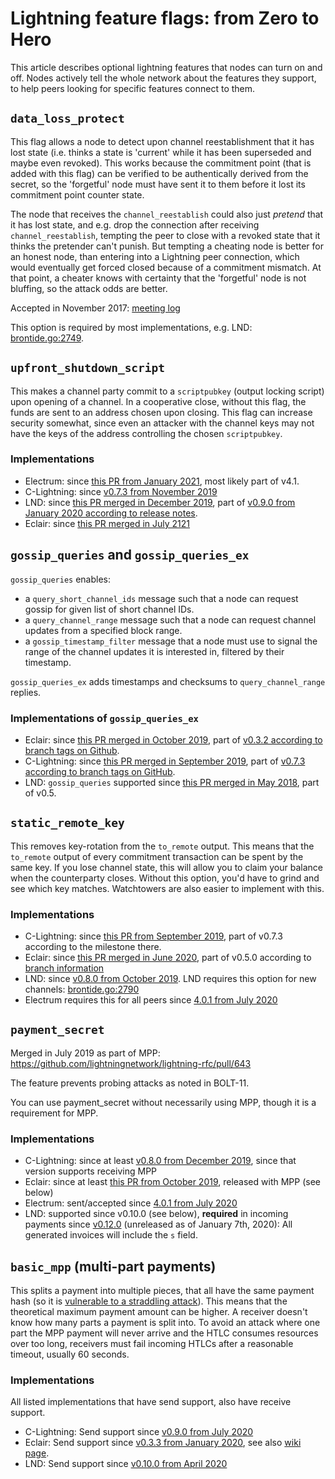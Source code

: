 # Lightning feature flags: from Zero to Hero

This article describes optional lightning features that nodes can turn on and off.
Nodes actively tell the whole network about the features they support, to help peers looking for specific features connect to them.

## `data_loss_protect`

This flag allows a node to detect upon channel reestablishment that it has lost state (i.e. thinks a state is 'current' while it has been superseded and maybe even revoked). This works because the commitment point (that is added with this flag) can be verified to be authentically derived from the secret, so the 'forgetful' node must have sent it to them before it lost its commitment point counter state.

The node that receives the `channel_reestablish` could also just _pretend_ that it has lost state, and e.g. drop the connection after receiving `channel_reestablish`, tempting the peer to close with a revoked state that it thinks the pretender can't punish. But tempting a cheating node is better for an honest node, than entering into a Lightning peer connection, which would eventually get forced closed because of a commitment mismatch. At that point, a cheater knows with certainty that the 'forgetful' node is not bluffing, so the attack odds are better.

Accepted in November 2017: [meeting log](https://docs.google.com/document/d/1x2Qr2VgqauFfPgs-uBv7B4GegifAzRmfA_LpebvsETM/edit)

This option is required by most implementations, e.g. LND: [brontide.go:2749](https://github.com/lightningnetwork/lnd/blob/cc0321d1881ed23c9608cf898af2e2a7b347304a/peer/brontide.go#L2749).

## `upfront_shutdown_script`

This makes a channel party commit to a `scriptpubkey` (output locking script) upon opening of a channel. In a cooperative close, without this flag, the funds are sent to an address chosen upon closing. This flag can increase security somewhat, since even an attacker with the channel keys may not have the keys of the address controlling the chosen `scriptpubkey`.

### Implementations

- Electrum: since [this PR from January 2021](https://github.com/spesmilo/electrum/pull/6875#issuecomment-757900498), most likely part of v4.1.
- C-Lightning: since [v0.7.3 from November 2019](https://medium.com/blockstream/the-latest-c-lightning-0-7-3-3efc107f092b)
- LND: since [this PR merged in December 2019](https://github.com/lightningnetwork/lnd/pull/3655), part of [v0.9.0 from January 2020 according to release notes](https://github.com/lightningnetwork/lnd/releases/tag/v0.9.0-beta).
- Eclair: since [this PR merged in July 2121](https://github.com/ACINQ/eclair/pull/1846)

## `gossip_queries` and `gossip_queries_ex`

`gossip_queries` enables:
* a `query_short_channel_ids` message such that a node can request gossip for given list of short channel IDs.
* a `query_channel_range` message such that a node can request channel updates from a specified block range.
* a `gossip_timestamp_filter` message that a node must use to signal the range of the channel updates it is interested in, filtered by their timestamp.

`gossip_queries_ex` adds timestamps and checksums to `query_channel_range` replies.

### Implementations of `gossip_queries_ex`

* Eclair: since [this PR merged in October 2019](https://github.com/ACINQ/eclair/pull/1165), part of [v0.3.2 according to branch tags on Github](https://github.com/ACINQ/eclair/commit/4300e7b651b934a5e0605d8a0319308894164936).
* C-Lightning: since [this PR merged in September 2019](https://github.com/ElementsProject/lightning/pull/3071/commits/b553da3910daab41d5ef62281d92bb3499a146b2), part of [v0.7.3 according to branch tags on GitHub](https://github.com/ElementsProject/lightning/commit/27790832a5ee60fb595b322386d02883e77cd71a).
* LND: `gossip_queries` supported since [this PR merged in May 2018](https://github.com/lightningnetwork/lnd/pull/1106), part of v0.5.

## `static_remote_key`

This removes key-rotation from the `to_remote` output. This means that the `to_remote` output of every commitment transaction can be spent by the same key. If you lose channel state, this will allow you to claim your balance when the counterparty closes. Without this option, you'd have to grind and see which key matches. Watchtowers are also easier to implement with this.

### Implementations

- C-Lightning: since [this PR from September 2019](https://github.com/ElementsProject/lightning/pull/3104), part of v0.7.3 according to the milestone there.
- Eclair: since [this PR merged in June 2020](https://github.com/ACINQ/eclair/pull/1141), part of v0.5.0 according to [branch information](https://github.com/ACINQ/eclair/commit/dc364a1996548e405199fe38ad861a693baf4787)
- LND: since [v0.8.0 from October 2019](https://github.com/lightningnetwork/lnd/releases/tag/v0.8.0-beta). LND requires this option for new channels: [brontide.go:2790](https://github.com/lightningnetwork/lnd/blob/cc0321d1881ed23c9608cf898af2e2a7b347304a/peer/brontide.go#L2790)
- Electrum requires this for all peers since [4.0.1 from July 2020](https://github.com/spesmilo/electrum/blob/922a48f2b74bd6c58682f9d5b6163c4fbd45981a/RELEASE-NOTES#L107)

## `payment_secret`

Merged in July 2019 as part of MPP: https://github.com/lightningnetwork/lightning-rfc/pull/643

The feature prevents probing attacks as noted in BOLT-11.

You can use payment_secret without necessarily using MPP, though it is a requirement for MPP.

### Implementations

- C-Lightning: since at least [v0.8.0 from December 2019](https://github.com/ElementsProject/lightning/releases/tag/v0.8.0), since that version supports receiving MPP
- Eclair: since at least [this PR from October 2019](https://github.com/ACINQ/eclair/pull/1153), released with MPP (see below)
- Electrum: sent/accepted since [4.0.1 from July 2020](https://github.com/spesmilo/electrum/blob/922a48f2b74bd6c58682f9d5b6163c4fbd45981a/RELEASE-NOTES#L107)
- LND: supported since v0.10.0 (see below), **required** in incoming payments since [v0.12.0](https://github.com/lightningnetwork/lnd/pull/4752) (unreleased as of January 7th, 2020):  All generated invoices will include the `s` field.

## `basic_mpp` (multi-part payments)

This splits a payment into multiple pieces, that all have the same payment hash (so it is [vulnerable to a straddling attack](https://lists.linuxfoundation.org/pipermail/lightning-dev/2018-February/000993.html)). This means that the theoretical maximum payment amount can be higher. A receiver doesn't know how many parts a payment is split into. To avoid an attack where one part the MPP payment will never arrive and the HTLC consumes resources over too long, receivers must fail incoming HTLCs after a reasonable timeout, usually 60 seconds.

### Implementations

All listed implementations that have send support, also have receive support.

- C-Lightning: Send support since [v0.9.0 from July 2020](https://github.com/ElementsProject/lightning/releases/tag/v0.9.0)
- Eclair: Send support since [v0.3.3 from January 2020](https://github.com/ACINQ/eclair/releases/tag/v0.3.3), see also [wiki page](https://github.com/ACINQ/eclair/wiki/Multipart-Payments).
- LND: Send support since [v0.10.0 from April 2020](https://github.com/lightningnetwork/lnd/releases/tag/v0.10.0-beta)
